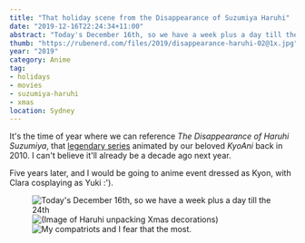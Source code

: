 ```yaml
---
title: "That holiday scene from the Disappearance of Suzumiya Haruhi"
date: "2019-12-16T22:24:34+11:00"
abstract: "Today's December 16th, so we have a week plus a day till the 24th."
thumb: "https://rubenerd.com/files/2019/disappearance-haruhi-02@1x.jpg"
year: "2019"
category: Anime
tag:
- holidays
- movies
- suzumiya-haruhi
- xmas
location: Sydney
---
```

It's the time of year where we can reference *The Disappearance of Haruhi Suzumiya*, that [legendary series](https://rubenerd.com/tag/suzumiya-haruhi) animated by our beloved *KyoAni* back in 2010. I can't believe it'll already be a decade ago next year.

Five years later, and I would be going to anime event dressed as Kyon, with Clara cosplaying as Yuki :').

<figure><p><img src="https://rubenerd.com/files/2019/disappearance-haruhi-01@1x.jpg" alt="Today's December 16th, so we have a week plus a day till the 24th" srcset="https://rubenerd.com/files/2019/disappearance-haruhi-01@1x.jpg 1x, https://rubenerd.com/files/2019/disappearance-haruhi-01@2x.jpg 2x" /><br /><img src="https://rubenerd.com/files/2019/disappearance-haruhi-02@1x.jpg" alt="(Image of Haruhi unpacking Xmas decorations)" srcset="https://rubenerd.com/files/2019/disappearance-haruhi-02@1x.jpg 1x, https://rubenerd.com/files/2019/disappearance-haruhi-02@2x.jpg 2x" /><br /><img src="https://rubenerd.com/files/2019/disappearance-haruhi-03@1x.jpg" alt="My compatriots and I fear that the most." srcset="https://rubenerd.com/files/2019/disappearance-haruhi-03@1x.jpg 1x, https://rubenerd.com/files/2019/disappearance-haruhi-03@2x.jpg 2x" /></p></figure>

